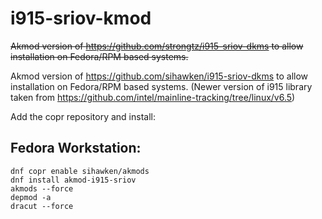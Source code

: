 # i915-sriov-kmod

~~Akmod version of https://github.com/strongtz/i915-sriov-dkms to allow installation on Fedora/RPM based systems.~~

Akmod version of https://github.com/sihawken/i915-sriov-dkms to allow installation on Fedora/RPM based systems. (Newer version of i915 library taken from https://github.com/intel/mainline-tracking/tree/linux/v6.5)

Add the copr repository and install:
## Fedora Workstation:
```
dnf copr enable sihawken/akmods
dnf install akmod-i915-sriov
akmods --force
depmod -a
dracut --force
```
